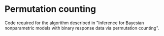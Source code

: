 # Permutation counting
Code required for the algorithm described in "Inference for Bayesian nonparametric models with binary response data via permutation counting".
